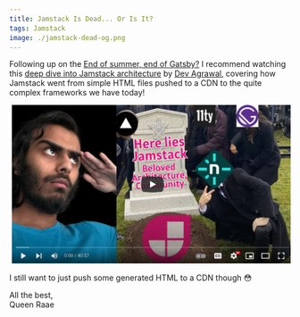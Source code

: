 ```yaml
---
title: Jamstack Is Dead... Or Is It?
tags: Jamstack
image: ./jamstack-dead-og.png
---
```


Following up on the [End of summer, end of Gatsby?](/emails/2023-08-28-end-of/) I recommend watching this [deep dive into Jamstack architecture](https://www.youtube.com/watch?v=qAJhkDFODuo) by [Dev Agrawal](https://twitter.com/devagrawal09), covering how Jamstack went from simple HTML files pushed to a CDN to the quite complex frameworks we have today!

[![Jamstack Is Dead... Or Is It? Architecture In Depth](./jamstack-dead.png)](https://www.youtube.com/watch?v=qAJhkDFODuo)

I still want to just push some generated HTML to a CDN though 😳

All the best,\
Queen Raae
